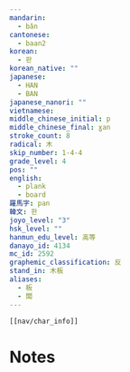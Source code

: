 ```yaml
---
mandarin:
  - bǎn
cantonese:
  - baan2
korean:
  - 판
korean_native: ""
japanese:
  - HAN
  - BAN
japanese_nanori: ""
vietnamese:
middle_chinese_initial: p
middle_chinese_final: ɣan
stroke_count: 8
radical: 木
skip_number: 1-4-4
grade_level: 4
pos: ""
english:
  - plank
  - board
羅馬字: pan
韓文: 판
joyo_level: "3"
hsk_level: ""
hanmun_edu_level: 高等
danayo_id: 4134
mc_id: 2592
graphemic_classification: 反
stand_in: 木板
aliases:
  - 板
  - 闆
---
```

```meta-bind-embed
[[nav/char_info]]
```

# Notes

